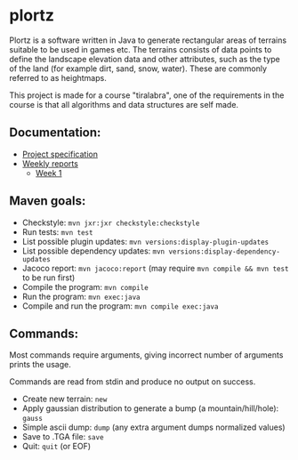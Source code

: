 # plortz
Plortz is a software written in Java to generate rectangular areas of terrains suitable to be used in games etc. The terrains consists of data points to define the landscape elevation data and other attributes, such as the type of the land (for example dirt, sand, snow, water). These are commonly referred to as heightmaps.

This project is made for a course "tiralabra", one of the requirements in the course is that all algorithms and data structures are self made.


## Documentation:
* [Project specification](documentation/project_specification.md)
* [Weekly reports](weekly_reports/)
  * [Week 1](weekly_reports/week1.md)


## Maven goals:
* Checkstyle: ```mvn jxr:jxr checkstyle:checkstyle```
* Run tests:  ```mvn test```
* List possible plugin updates: ```mvn versions:display-plugin-updates```
* List possible dependency updates: ```mvn versions:display-dependency-updates```
* Jacoco report: ```mvn jacoco:report``` (may require ```mvn compile && mvn test``` to be run first)
* Compile the program: ```mvn compile```
* Run the program: ```mvn exec:java```
* Compile and run the program: ```mvn compile exec:java```


## Commands:
Most commands require arguments, giving incorrect number of arguments prints the usage.

Commands are read from stdin and produce no output on success.

* Create new terrain: ```new```
* Apply gaussian distribution to generate a bump (a mountain/hill/hole): ```gauss```
* Simple ascii dump: ```dump``` (any extra argument dumps normalized values)
* Save to .TGA file: ```save```
* Quit: ```quit``` (or EOF)
